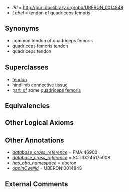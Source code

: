  * *IRI* = http://purl.obolibrary.org/obo/UBERON_0014848
 * *Label* = tendon of quadriceps femoris

## Synonyms

 * common tendon of quadriceps femoris
 * quadriceps femoris tendon
 * quadriceps tendon

## Superclasses

 * [tendon](../../UBERON/43/UBERON_0000043.md)
 * [hindlimb connective tissue](../../UBERON/89/UBERON_0003589.md)
 * [part_of](../../BFO/50/BFO_0000050.md) some [quadriceps femoris](../../UBERON/77/UBERON_0001377.md)

## Equivalencies


## Other Logical Axioms


## Other Annotations

 * *[database_cross_reference](../../ef/oboInOwl#hasDbXref.md)* = FMA:46900
 * *[database_cross_reference](../../ef/oboInOwl#hasDbXref.md)* = SCTID:245175008
 * *[has_obo_namespace](../../ce/oboInOwl#hasOBONamespace.md)* = uberon
 * *[oboInOwl#id](../../id/oboInOwl#id.md)* = UBERON:0014848

## External Comments

